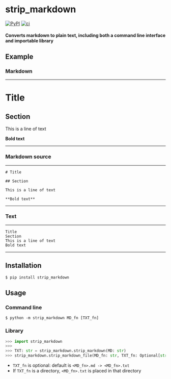 # strip_markdown
[![PyPI](https://img.shields.io/pypi/v/strip_markdown?style=for-the-badge)](https://pypi.org/project/strip_markdown)
[![ci](https://img.shields.io/github/workflow/status/D3r3k23/strip_markdown/ci?label=ci&style=for-the-badge)](https://github.com/D3r3k23/strip_markdown/actions/workflows/ci.yaml)

#### Converts markdown to plain text, including both a command line interface and importable library

## Example

### Markdown
---
# Title

## Section

This is a line of text

**Bold text**

---

### Markdown source
---
```
# Title

## Section

This is a line of text

**Bold text**
```
---

### Text
---
```
Title
Section
This is a line of text
Bold text
```
---

## Installation

`$ pip install strip_markdown`

## Usage

### Command line
`$ python -m strip_markdown MD_fn [TXT_fn]`

### Library
```python
>>> import strip_markdown
>>>
>>> TXT: str = strip_markdown.strip_markdown(MD: str)
>>> strip_markdown.strip_markdown_file(MD_fn: str, TXT_fn: Optional[str])
```

* `TXT_fn` is optional: default is `<MD_fn>.md -> <MD_fn>.txt`
* If `TXT_fn` is a directory, `<MD_fn>.txt` is placed in that directory
